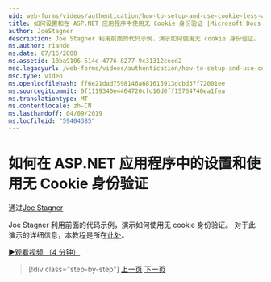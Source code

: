 ```yaml
---
uid: web-forms/videos/authentication/how-to-setup-and-use-cookie-less-authentication-in-an-aspnet-application
title: 如何设置和在 ASP.NET 应用程序中使用无 Cookie 身份验证 |Microsoft Docs
author: JoeStagner
description: Joe Stagner 利用前面的代码示例，演示如何使用无 cookie 身份验证。 有关此演示的详细信息，本教程位于...
ms.author: riande
ms.date: 07/16/2008
ms.assetid: 10ba9106-514c-4776-8277-9c31312ceed2
msc.legacyurl: /web-forms/videos/authentication/how-to-setup-and-use-cookie-less-authentication-in-an-aspnet-application
msc.type: video
ms.openlocfilehash: ff6e21dad7598146a681615913dcbd37f72001ee
ms.sourcegitcommit: 0f1119340e4464720cfd16d0ff15764746ea1fea
ms.translationtype: MT
ms.contentlocale: zh-CN
ms.lasthandoff: 04/09/2019
ms.locfileid: "59404385"
---
```

# <a name="how-to-setup-and-use-cookie-less-authentication-in-an-aspnet-application"></a>如何在 ASP.NET 应用程序中的设置和使用无 Cookie 身份验证

通过[Joe Stagner](https://github.com/JoeStagner)

Joe Stagner 利用前面的代码示例，演示如何使用无 cookie 身份验证。 对于此演示的详细信息，本教程是所在[此处](../../overview/older-versions-security/introduction/forms-authentication-configuration-and-advanced-topics-vb.md)。

[&#9654;观看视频 （4 分钟）](https://channel9.msdn.com/Blogs/ASP-NET-Site-Videos/how-to-setup-and-use-cookie-less-authentication-in-an-aspnet-application)

> [!div class="step-by-step"]
> [上一页](how-to-change-the-forms-authentication-properties.md)
> [下一页](asp-forms-login-relocation.md)
